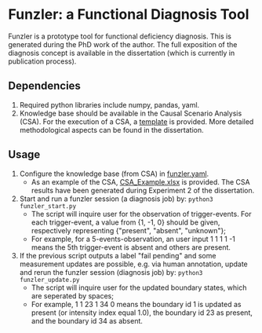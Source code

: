 # Funzler: a Functional Diagnosis Tool
Funzler is a prototype tool for functional deficiency diagnosis. This is generated during the PhD work of the author. The full exposition of the diagnosis concept is available in the dissertation (which is currently in publication process).

## Dependencies
1. Required python libraries include numpy, pandas, yaml.
1. Knowledge base should be available in the Causal Scenario Analysis (CSA). For the execution of a CSA, a [template](./csa/CSA_template_v1.1.xlsm) is provided. More detailed methodological aspects can be found in the dissertation.

## Usage
1. Configure the knowledge base (from CSA) in [funzler.yaml](./config/funzler.yaml).
    - As an example of the CSA, [CSA_Example.xlsx](./csa/CSA_EXample.xlsx) is provided. The CSA results have been generated during Experiment 2 of the dissertation.
1. Start and run a funzler session (a diagnosis job) by: `python3 funzler_start.py`
    - The script will inquire user for the observation of trigger-events. For each trigger-event, a value from {1, -1, 0} should be given, respectively representing {"present", "absent", "unknown"};
    - For example, for a 5-events-observation, an user input 1 1 1 1 -1 means the 5th trigger-event is absent and others are present.
1. If the previous script outputs a label "fail pending" and some measurement updates are possible, e.g. via human annotation, update and rerun the funzler session (diagnosis job) by: `python3 funzler_update.py`
    - The script will inquire user for the updated boundary states, which are seperated by spaces;
    - For example, 1 1 23 1 34 0 means the boundary id 1 is updated as present (or intensity index equal 1.0), the boundary id 23 as present, and the boundary id 34 as absent.


